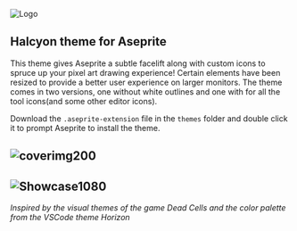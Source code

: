  
![Logo](https://github.com/user-attachments/assets/0822bef9-6059-4500-8250-2f430c2f9694)
## Halcyon theme for Aseprite
This theme gives Aseprite a subtle facelift along with custom icons to spruce up your pixel art drawing experience! Certain elements have been resized to provide a better user experience on larger monitors. The theme comes in two versions, one without white outlines and one with for all the tool icons(and some other editor icons).

Download the `.aseprite-extension` file in the `themes` folder and double click it to prompt Aseprite to install the theme. 

## ![coverimg200](https://github.com/user-attachments/assets/b9f913e9-29ce-412f-bf0d-e7b7b49c45e9)
## ![Showcase1080](https://github.com/user-attachments/assets/e870b71d-2d78-44e9-a181-de21a005e882)

*Inspired by the visual themes of the game Dead Cells and the color palette from the VSCode theme Horizon*
